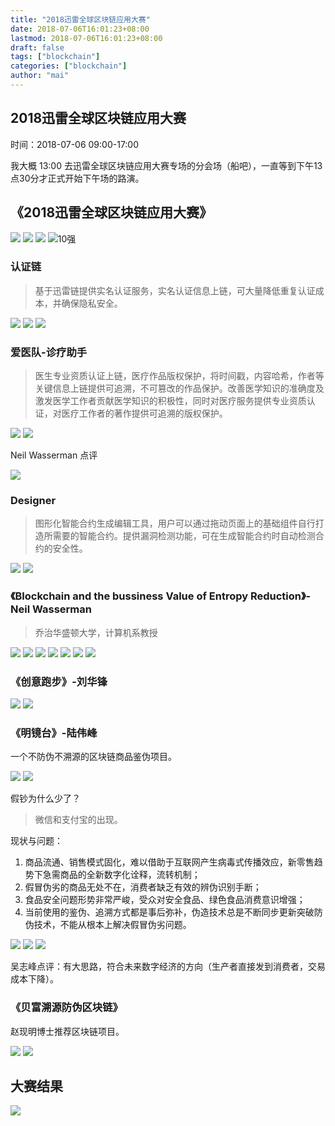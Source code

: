 ```yaml
---
title: "2018迅雷全球区块链应用大赛"
date: 2018-07-06T16:01:23+08:00
lastmod: 2018-07-06T16:01:23+08:00
draft: false
tags: ["blockchain"]
categories: ["blockchain"]
author: "mai"
---
```


## 2018迅雷全球区块链应用大赛

时间：2018-07-06 09:00-17:00

我大概 13:00 去迅雷全球区块链应用大赛专场的分会场（船吧），一直等到下午13点30分才正式开始下午场的路演。

## 《2018迅雷全球区块链应用大赛》

![](./SZArchSummitConf2018/day1_06.jpg)
![](./SZArchSummitConf2018/day1_07.jpg)
![](./SZArchSummitConf2018/day1_08.jpg)
![10强](./SZArchSummitConf2018/day1_09.jpg)

### 认证链

>基于迅雷链提供实名认证服务，实名认证信息上链，可大量降低重复认证成本，并确保隐私安全。

![](./SZArchSummitConf2018/blockchain_01.jpg)
![](./SZArchSummitConf2018/blockchain_02.jpg)
![](./SZArchSummitConf2018/blockchain_03.jpg)

### 爱医队-诊疗助手

>医生专业资质认证上链，医疗作品版权保护，将时间戳，内容哈希，作者等关键信息上链提供可追溯，不可篡改的作品保护。改善医学知识的准确度及激发医学工作者贡献医学知识的积极性，同时对医疗服务提供专业资质认证，对医疗工作者的著作提供可追溯的版权保护。

![](./SZArchSummitConf2018/helper_01.jpg)
![](./SZArchSummitConf2018/helper_02.jpg)

Neil Wasserman 点评

![](./SZArchSummitConf2018/NeilWasserman.jpg)

### Designer

>图形化智能合约生成编辑工具，用户可以通过拖动页面上的基础组件自行打造所需要的智能合约。提供漏洞检测功能，可在生成智能合约时自动检测合约的安全性。

![](./SZArchSummitConf2018/designer_01.jpg)
![](./SZArchSummitConf2018/designer_02.jpg)

### 《Blockchain and the bussiness Value of Entropy Reduction》-Neil Wasserman

>乔治华盛顿大学，计算机系教授

![](./SZArchSummitConf2018/neil_00.jpg)
![](./SZArchSummitConf2018/neil_01.jpg)
![](./SZArchSummitConf2018/neil_02.jpg)
![](./SZArchSummitConf2018/neil_03.jpg)
![](./SZArchSummitConf2018/neil_04.jpg)
![](./SZArchSummitConf2018/neil_05.jpg)
![](./SZArchSummitConf2018/neil_06.jpg)

### 《创意跑步》-刘华锋

![](./SZArchSummitConf2018/running_01.jpg)
![](./SZArchSummitConf2018/running_02.jpg)

### 《明镜台》-陆伟峰

一个不防伪不溯源的区块链商品鉴伪项目。

![](./SZArchSummitConf2018/jing_01.jpg)
![](./SZArchSummitConf2018/jing_02.jpg)

假钞为什么少了？

>微信和支付宝的出现。

现状与问题：

1. 商品流通、销售模式固化，难以借助于互联网产生病毒式传播效应，新零售趋势下急需商品的全新数字化诠释，流转机制；
2. 假冒伪劣的商品无处不在，消费者缺乏有效的辨伪识别手断；
3. 食品安全问题形势非常严峻，受众对安全食品、绿色食品消费意识增强；
4. 当前使用的鉴伪、追溯方式都是事后弥补，伪造技术总是不断同步更新突破防伪技术，不能从根本上解决假冒伪劣问题。

![](./SZArchSummitConf2018/jing_03.jpg)
![](./SZArchSummitConf2018/jing_04.jpg)
![](./SZArchSummitConf2018/jing_05.jpg)

吴志峰点评：有大思路，符合未来数字经济的方向（生产者直接发到消费者，交易成本下降）。

### 《贝富溯源防伪区块链》

赵现明博士推荐区块链项目。

![](./SZArchSummitConf2018/paybf_01.jpg)
![](./SZArchSummitConf2018/paybf_02.jpg)

## 大赛结果

![](./SZArchSummitConf2018/top.jpg)
